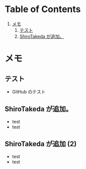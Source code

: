 
# Table of Contents

1.  [メモ](#org1bef95f)
    1.  [テスト](#org9d2007d)
    2.  [ShiroTakeda が追加。](#org497e28c)


<a id="org1bef95f"></a>

# メモ


<a id="org9d2007d"></a>

## テスト

-   GitHub のテスト


<a id="org497e28c"></a>

## ShiroTakeda が追加。

-   test
-   test

## ShiroTakeda が追加 (2)

-   test
-   test

